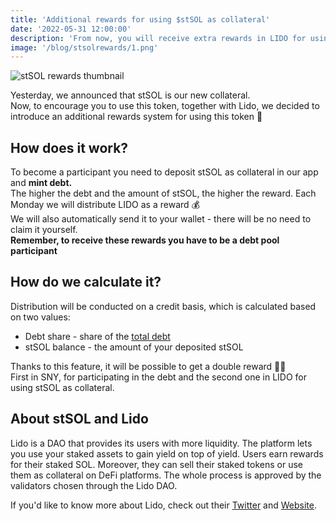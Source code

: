 ```yaml
---
title: 'Additional rewards for using $stSOL as collateral'
date: '2022-05-31 12:00:00'
description: 'From now, you will receive extra rewards in LIDO for using stSOL on our app'
image: '/blog/stsolrewards/1.png'
---
```


![stSOL rewards thumbnail](/blog/stsolrewards/1.png 'horizontal')

Yesterday, we announced that stSOL is our new collateral.  
Now, to encourage you to use this token, together with Lido, we decided to introduce an additional rewards system for using this token 🎁 

## How does it work?

To become a participant you need to deposit stSOL as collateral in our app and **mint debt.**  
The higher the debt and the amount of stSOL, the higher the reward. 
Each Monday we will distribute LIDO as a reward 💰  
We will also automatically send it to your wallet - there will be no need to claim it yourself.  
**Remember, to receive these rewards you have to be a debt pool participant**

## How do we calculate it?
Distribution will be conducted on a credit basis, which is calculated based on two values:
- Debt share - share of the [total debt](https://synthetify.io/resources/synthetify-whitepaper.pdf)
- stSOL balance - the amount of your deposited stSOL 

Thanks to this feature, it will be possible to get a double reward 🎁🎁  
First in SNY, for participating in the debt and the second one in LIDO for using stSOL as collateral.

## About stSOL and Lido
Lido is a DAO that provides its users with more liquidity. The platform lets you use your staked assets to gain yield on top of yield. Users earn rewards for their staked SOL. Moreover, they can sell their staked tokens or use them as collateral on DeFi platforms. The whole process is approved by the validators chosen through the Lido DAO.

If you'd like to know more about Lido, check out their [Twitter](https://synthetify.io/blog/borrowing) and [Website](https://synthetify.io/blog/borrowing).